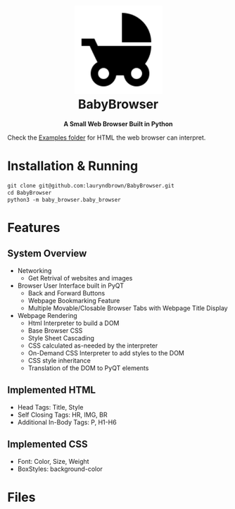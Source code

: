 <h1 align="center">
  <br>
  <img src="https://github.com/lauryndbrown/BabyBrowser/blob/master/baby_browser/images/crib_background.png" alt="BabyBrowser" width="200">
  <br>
  BabyBrowser
  <br>
</h1>
<p align="center"><strong>A Small Web Browser Built in Python</strong></p>

Check the [Examples folder](https://github.com/lauryndbrown/BabyBrowser/tree/master/baby_browser/Examples) for HTML the web browser can interpret.
# Installation & Running
```shell
git clone git@github.com:lauryndbrown/BabyBrowser.git
cd BabyBrowser
python3 -m baby_browser.baby_browser
```
# Features
## System Overview
- Networking
  - Get Retrival of websites and images
- Browser User Interface built in PyQT
  - Back and Forward Buttons
  - Webpage Bookmarking Feature
  - Multiple Movable/Closable Browser Tabs with Webpage Title Display
- Webpage Rendering
  - Html Interpreter to build a DOM
  - Base Browser CSS
  - Style Sheet Cascading
  - CSS calculated as-needed by the interpreter
  - On-Demand CSS Interpreter to add styles to the DOM
  - CSS style inheritance
  - Translation of the DOM to PyQT elements
## Implemented HTML 
  - Head Tags: Title, Style
  - Self Closing Tags: HR, IMG, BR
  - Additional In-Body Tags: P, H1-H6
## Implemented CSS
  - Font: Color, Size, Weight
  - BoxStyles: background-color
# Files
  
